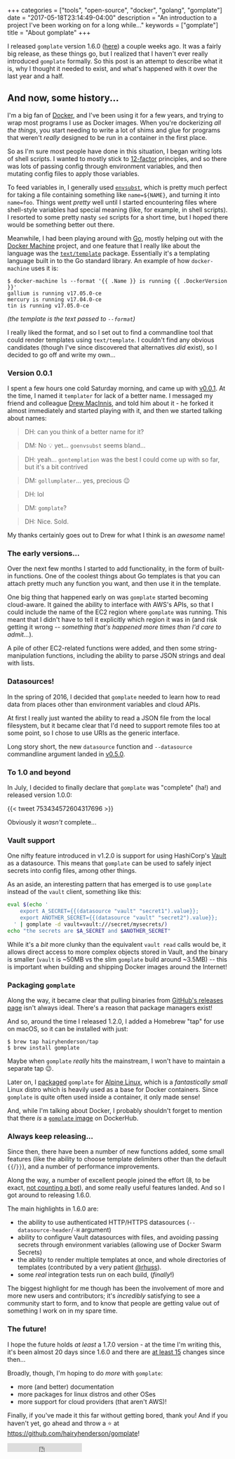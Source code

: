 +++
categories = ["tools", "open-source", "docker", "golang", "gomplate"]
date = "2017-05-18T23:14:49-04:00"
description = "An introduction to a project I've been working on for a long while..."
keywords = ["gomplate"]
title = "About gomplate"
+++

I released `gomplate` version 1.6.0 ([here][gomplate-releases]) a couple weeks ago.
It was a fairly big release, as these things go, but I realized that I haven't ever
really introduced `gomplate` formally. So this post is an attempt to describe what
it is, why I thought it needed to exist, and what's happened with it over the
last year and a half.

## And now, some history...

I'm a big fan of [Docker][], and I've been using it for a few years, and trying
to wrap most programs I use as Docker images. When you're dockerizing _all the
things_, you start needing to write a lot of shims and glue for programs that
weren't _really_ designed to be run in a container in the first place.

So as I'm sure most people have done in this situation, I began writing lots of
shell scripts. I wanted to mostly stick to [12-factor][] principles, and so
there was lots of passing config through environment variables, and then mutating
config files to apply those variables.

To feed variables in, I generally used [`envsubst`][], which is pretty much
perfect for taking a file containing something like `name=${NAME}`, and turning
it into `name=foo`. Things went _pretty_ well until I started encountering files
where shell-style variables had special meaning (like, for example, in shell
scripts). I resorted to some pretty nasty `sed` scripts for a short time, but I
hoped there would be something better out there.

Meanwhile, I had been playing around with [Go][], mostly helping out with the
[Docker Machine][] project, and one feature that I really like about the
language was the [`text/template`][] package. Essentially it's a templating
language built in to the Go standard library. An example of how `docker-machine`
uses it is:

```console
$ docker-machine ls --format '{{ .Name }} is running {{ .DockerVersion }}'
gallium is running v17.05.0-ce
mercury is running v17.04.0-ce
tin is running v17.05.0-ce
```

_(the template is the text passed to `--format`)_

I really liked the format, and so I set out to find a commandline tool that could
render templates using `text/template`. I couldn't find any obvious candidates
(though I've since discovered that alternatives _did_ exist), so I decided to go
off and write my own...

### Version 0.0.1

I spent a few hours one cold Saturday morning, and came up with [v0.0.1][].
At the time, I named it `templater` for lack of a better name. I messaged my
friend and colleague [Drew MacInnis](https://twitter.com/drmdrew), and told him
about it - he forked it almost immediately and started playing with it, and then
we started talking about names:

> DH: can you think of a better name for it?

> DM: No 💡 yet... `goenvsubst` seems bland...

> DH: yeah... `gontemplation` was the best I could come up with so far, but it's a bit contrived

> DM: `gollumplater`... yes, precious 😉

> DH: lol

> DM: `gomplate`?

> DH: Nice. Sold.

My thanks certainly goes out to Drew for what I think is an _awesome_ name!

### The early versions...

Over the next few months I started to add functionality, in the form of built-in
functions. One of the coolest things about Go templates is that you can attach
pretty much any function you want, and then use it in the template.

One big thing that happened early on was `gomplate` started becoming cloud-aware.
It gained the ability to interface with AWS's APIs, so that I could include the
name of the EC2 region where `gomplate` was running. This meant that I didn't
have to tell it explicitly which region it was in (and risk getting it wrong
-- _something that's happened more times than I'd care to admit..._).

A pile of other EC2-related functions were added, and then some string-manipulation
functions, including the ability to parse JSON strings and deal with lists.

### Datasources!

In the spring of 2016, I decided that `gomplate` needed to learn how to read
data from places other than environment variables and cloud APIs.

At first I really just wanted the ability to read a JSON file from the local
filesystem, but it became clear that I'd need to support remote files too at
some point, so I chose to use URIs as the generic interface.

Long story short, the new `datasource` function and `--datasource` commandline
argument landed in [v0.5.0][].

### To 1.0 and beyond

In July, I decided to finally declare that `gomplate` was "complete" (ha!) and
released version 1.0.0:

{{< tweet 753434572604317696 >}}

Obviously it _wasn't_ complete...

### Vault support

One nifty feature introduced in v1.2.0 is support for using HashiCorp's [Vault][]
as a datasource. This means that `gomplate` can be used to safely inject secrets
into config files, among other things.

As an aside, an interesting pattern that has emerged is to use `gomplate`
instead of the `vault` client, something like this:

```bash
eval $(echo '
    export A_SECRET={{(datasource "vault" "secret1").value}};
    export ANOTHER_SECRET={{(datasource "vault" "secret2").value}};
  ' | gomplate -d vault=vault:///secret/mysecrets/)
echo "the secrets are $A_SECRET and $ANOTHER_SECRET"
```

While it's a _bit_ more clunky than the equivalent `vault read` calls would be,
it allows direct access to more complex objects stored in Vault, and the binary
is smaller (`vault` is ~50MB vs the slim `gomplate` build around ~3.5MB) -- this
is important when building and shipping Docker images around the Internet!

### Packaging `gomplate`

Along the way, it became clear that pulling binaries from
[GitHub's releases page][gomplate-releases] isn't always ideal. There's a reason
that package managers exist!

And so, around the time I released 1.2.0, I added a Homebrew "tap" for use on
macOS, so it can be installed with just:

```console
$ brew tap hairyhenderson/tap
$ brew install gomplate
```

Maybe when `gomplate` _really_ hits the mainstream, I won't have to maintain
a separate tap 😉.

Later on, I [packaged](https://github.com/alpinelinux/aports/blob/master/community/gomplate/APKBUILD)
`gomplate` for [Alpine Linux][], which is a _fantastically small_ Linux distro
which is heavily used as a base for Docker containers. Since `gomplate` is quite
often used inside a container, it only made sense!

And, while I'm talking about Docker, I probably shouldn't forget to mention that
there _is_ a [`gomplate` image][] on DockerHub.

### Always keep releasing...

Since then, there have been a number of new functions added, some small
features (like the ability to choose template delimiters other than the
default `{{`/`}}`), and a number of performance improvements.

Along the way, a number of excellent people joined the effort (8, to be exact,
[not counting a bot](https://github.com/hairyhenderson/gomplate/graphs/contributors)),
and some really useful features landed. And so I got around to releasing 1.6.0.

The main highlights in 1.6.0 are:

- the ability to use authenticated HTTP/HTTPS datasources (`--datasource-header`/`-H`
  argument)
- ability to configure Vault datasources with files, and avoiding passing secrets
  through environment variables (allowing use of Docker Swarm Secrets)
- the ability to render multiple templates at once, and whole directories of
  templates (contributed by a very patient [@rhuss](https://github.com/rhuss)).
- some _real_ integration tests run on each build, (_finally_!)

The biggest highlight for me though has been the involvement of more and more
new users and contributors; it's _incredibly_ satisfying to see a community start
to form, and to know that people are getting value out of something I work on in
my spare time.

### The future!

I hope the future holds _at least_ a 1.7.0 version - at the time I'm writing
this, it's been almost 20 days since 1.6.0 and there are
[at least 15](https://github.com/hairyhenderson/gomplate/compare/v1.6.0...master)
changes since then...

Broadly, though, I'm hoping to do _more_ with `gomplate`:
- more (and better) documentation
- more packages for linux distros and other OSes
- more support for cloud providers (that aren't AWS)!

Finally, if you've made it this far without getting bored, thank you! And if you
haven't yet, go ahead and throw a ⭐️ at https://github.com/hairyhenderson/gomplate!

<iframe src="https://ghbtns.com/github-btn.html?user=hairyhenderson&repo=gomplate&type=star&count=true" frameborder="0" scrolling="0" width="170px" height="20px"></iframe>

[gomplate-releases]: https://github.com/hairyhenderson/gomplate/releases
[Docker]: https://docker.com
[12-factor]: https://12factor.net
[`envsubst`]: https://linux.die.net/man/1/envsubst
[Go]: https://golang.org
[Docker Machine]: https://github.com/docker/machine
[`text/template`]: https://golang.org/pkg/text/template
[v0.0.1]: https://github.com/hairyhenderson/gomplate/releases/tag/v0.0.1
[v0.5.0]: https://github.com/hairyhenderson/gomplate/releases/tag/v0.5.0
[Vault]: https://vaultproject.io
[Alpine Linux]: https://alpinelinux.org
[`gomplate` image]: https://hub.docker.com/r/hairyhenderson/gomplate
